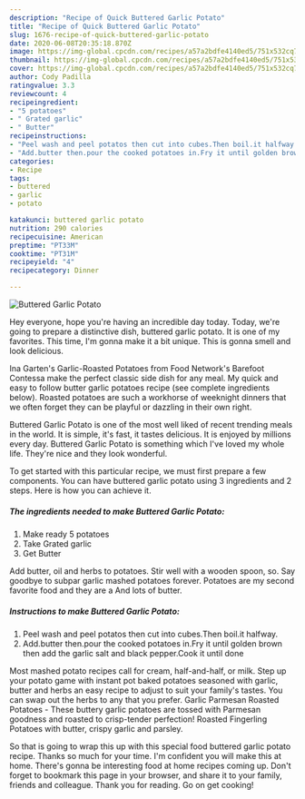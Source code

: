 ```yaml
---
description: "Recipe of Quick Buttered Garlic Potato"
title: "Recipe of Quick Buttered Garlic Potato"
slug: 1676-recipe-of-quick-buttered-garlic-potato
date: 2020-06-08T20:35:18.870Z
image: https://img-global.cpcdn.com/recipes/a57a2bdfe4140ed5/751x532cq70/buttered-garlic-potato-recipe-main-photo.jpg
thumbnail: https://img-global.cpcdn.com/recipes/a57a2bdfe4140ed5/751x532cq70/buttered-garlic-potato-recipe-main-photo.jpg
cover: https://img-global.cpcdn.com/recipes/a57a2bdfe4140ed5/751x532cq70/buttered-garlic-potato-recipe-main-photo.jpg
author: Cody Padilla
ratingvalue: 3.3
reviewcount: 4
recipeingredient:
- "5 potatoes"
- " Grated garlic"
- " Butter"
recipeinstructions:
- "Peel wash and peel potatos then cut into cubes.Then boil.it halfway."
- "Add.butter then.pour the cooked potatoes in.Fry it until golden brown then add the garlic salt and black pepper.Cook it until done"
categories:
- Recipe
tags:
- buttered
- garlic
- potato

katakunci: buttered garlic potato 
nutrition: 290 calories
recipecuisine: American
preptime: "PT33M"
cooktime: "PT31M"
recipeyield: "4"
recipecategory: Dinner

---
```



![Buttered Garlic Potato](https://img-global.cpcdn.com/recipes/a57a2bdfe4140ed5/751x532cq70/buttered-garlic-potato-recipe-main-photo.jpg)

Hey everyone, hope you're having an incredible day today. Today, we're going to prepare a distinctive dish, buttered garlic potato. It is one of my favorites. This time, I'm gonna make it a bit unique. This is gonna smell and look delicious.

Ina Garten&#39;s Garlic-Roasted Potatoes from Food Network&#39;s Barefoot Contessa make the perfect classic side dish for any meal. My quick and easy to follow butter garlic potatoes recipe (see complete ingredients below). Roasted potatoes are such a workhorse of weeknight dinners that we often forget they can be playful or dazzling in their own right.

Buttered Garlic Potato is one of the most well liked of recent trending meals in the world. It is simple, it's fast, it tastes delicious. It is enjoyed by millions every day. Buttered Garlic Potato is something which I've loved my whole life. They're nice and they look wonderful.


To get started with this particular recipe, we must first prepare a few components. You can have buttered garlic potato using 3 ingredients and 2 steps. Here is how you can achieve it.

<!--inarticleads1-->

##### The ingredients needed to make Buttered Garlic Potato:

1. Make ready 5 potatoes
1. Take  Grated garlic
1. Get  Butter


Add butter, oil and herbs to potatoes. Stir well with a wooden spoon, so. Say goodbye to subpar garlic mashed potatoes forever. Potatoes are my second favorite food and they are a And lots of butter. 

<!--inarticleads2-->

##### Instructions to make Buttered Garlic Potato:

1. Peel wash and peel potatos then cut into cubes.Then boil.it halfway.
1. Add.butter then.pour the cooked potatoes in.Fry it until golden brown then add the garlic salt and black pepper.Cook it until done


Most mashed potato recipes call for cream, half-and-half, or milk. Step up your potato game with instant pot baked potatoes seasoned with garlic, butter and herbs an easy recipe to adjust to suit your family&#39;s tastes. You can swap out the herbs to any that you prefer. Garlic Parmesan Roasted Potatoes - These buttery garlic potatoes are tossed with Parmesan goodness and roasted to crisp-tender perfection! Roasted Fingerling Potatoes with butter, crispy garlic and parsley. 

So that is going to wrap this up with this special food buttered garlic potato recipe. Thanks so much for your time. I'm confident you will make this at home. There's gonna be interesting food at home recipes coming up. Don't forget to bookmark this page in your browser, and share it to your family, friends and colleague. Thank you for reading. Go on get cooking!
